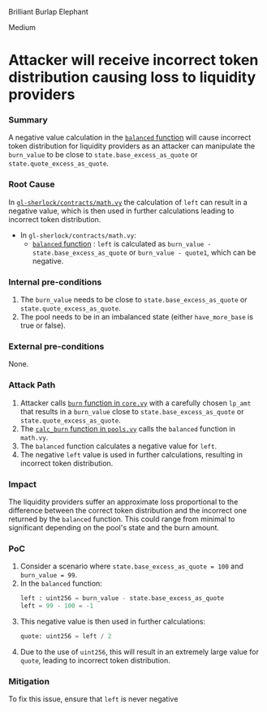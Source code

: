 Brilliant Burlap Elephant

Medium

# Attacker will receive incorrect token distribution causing loss to liquidity providers

### Summary

A negative value calculation in the [`balanced` function](https://github.com/sherlock-audit/2024-08-velar-artha/blob/main/gl-sherlock/contracts/math.vy#L127-L158) will cause incorrect token distribution for liquidity providers as an attacker can manipulate the `burn_value` to be close to `state.base_excess_as_quote` or `state.quote_excess_as_quote`.


### Root Cause

In [`gl-sherlock/contracts/math.vy`](https://github.com/sherlock-audit/2024-08-velar-artha/blob/main/gl-sherlock/contracts/math.vy#L127-L158) the calculation of `left` can result in a negative value, which is then used in further calculations leading to incorrect token distribution.

- In `gl-sherlock/contracts/math.vy`:
  - [`balanced` function](https://github.com/sherlock-audit/2024-08-velar-artha/blob/main/gl-sherlock/contracts/math.vy#L143-L144) : `left` is calculated as `burn_value - state.base_excess_as_quote` or `burn_value - quote1`, which can be negative.


### Internal pre-conditions

1. The `burn_value` needs to be close to `state.base_excess_as_quote` or `state.quote_excess_as_quote`.
2. The pool needs to be in an imbalanced state (either `have_more_base` is true or false).


### External pre-conditions

None.

### Attack Path

1. Attacker calls [`burn` function in `core.vy`](https://github.com/sherlock-audit/2024-08-velar-artha/blob/main/gl-sherlock/contracts/core.vy#L191-L226) with a carefully chosen `lp_amt` that results in a `burn_value` close to `state.base_excess_as_quote` or `state.quote_excess_as_quote`.
2. The [`calc_burn` function in `pools.vy`](https://github.com/sherlock-audit/2024-08-velar-artha/blob/main/gl-sherlock/contracts/pools.vy#L211-L224) calls the `balanced` function in `math.vy`.
3. The `balanced` function calculates a negative value for `left`.
4. The negative `left` value is used in further calculations, resulting in incorrect token distribution.


### Impact

The liquidity providers suffer an approximate loss proportional to the difference between the correct token distribution and the incorrect one returned by the `balanced` function. This could range from minimal to significant depending on the pool's state and the burn amount.

### PoC

1. Consider a scenario where `state.base_excess_as_quote = 100` and `burn_value = 99`.
2. In the `balanced` function:
   ```python
   left : uint256 = burn_value - state.base_excess_as_quote
   left = 99 - 100 = -1
   ```
3. This negative value is then used in further calculations:
   ```python
   quote: uint256 = left / 2
   ```
4. Due to the use of `uint256`, this will result in an extremely large value for `quote`, leading to incorrect token distribution.

### Mitigation

To fix this issue, ensure that `left` is never negative